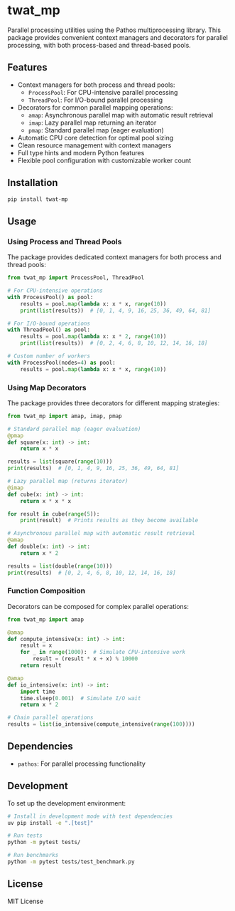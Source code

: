 # twat_mp

Parallel processing utilities using the Pathos multiprocessing library. This package provides convenient context managers and decorators for parallel processing, with both process-based and thread-based pools.

## Features

- Context managers for both process and thread pools:
  - `ProcessPool`: For CPU-intensive parallel processing
  - `ThreadPool`: For I/O-bound parallel processing
- Decorators for common parallel mapping operations:
  - `amap`: Asynchronous parallel map with automatic result retrieval
  - `imap`: Lazy parallel map returning an iterator
  - `pmap`: Standard parallel map (eager evaluation)
- Automatic CPU core detection for optimal pool sizing
- Clean resource management with context managers
- Full type hints and modern Python features
- Flexible pool configuration with customizable worker count

## Installation

```bash
pip install twat-mp
```

## Usage

### Using Process and Thread Pools

The package provides dedicated context managers for both process and thread pools:

```python
from twat_mp import ProcessPool, ThreadPool

# For CPU-intensive operations
with ProcessPool() as pool:
    results = pool.map(lambda x: x * x, range(10))
    print(list(results))  # [0, 1, 4, 9, 16, 25, 36, 49, 64, 81]

# For I/O-bound operations
with ThreadPool() as pool:
    results = pool.map(lambda x: x * 2, range(10))
    print(list(results))  # [0, 2, 4, 6, 8, 10, 12, 14, 16, 18]

# Custom number of workers
with ProcessPool(nodes=4) as pool:
    results = pool.map(lambda x: x * x, range(10))
```

### Using Map Decorators

The package provides three decorators for different mapping strategies:

```python
from twat_mp import amap, imap, pmap

# Standard parallel map (eager evaluation)
@pmap
def square(x: int) -> int:
    return x * x

results = list(square(range(10)))
print(results)  # [0, 1, 4, 9, 16, 25, 36, 49, 64, 81]

# Lazy parallel map (returns iterator)
@imap
def cube(x: int) -> int:
    return x * x * x

for result in cube(range(5)):
    print(result)  # Prints results as they become available

# Asynchronous parallel map with automatic result retrieval
@amap
def double(x: int) -> int:
    return x * 2

results = list(double(range(10)))
print(results)  # [0, 2, 4, 6, 8, 10, 12, 14, 16, 18]
```

### Function Composition

Decorators can be composed for complex parallel operations:

```python
from twat_mp import amap

@amap
def compute_intensive(x: int) -> int:
    result = x
    for _ in range(1000):  # Simulate CPU-intensive work
        result = (result * x + x) % 10000
    return result

@amap
def io_intensive(x: int) -> int:
    import time
    time.sleep(0.001)  # Simulate I/O wait
    return x * 2

# Chain parallel operations
results = list(io_intensive(compute_intensive(range(100))))
```

## Dependencies

- `pathos`: For parallel processing functionality

## Development

To set up the development environment:

```bash
# Install in development mode with test dependencies
uv pip install -e ".[test]"

# Run tests
python -m pytest tests/

# Run benchmarks
python -m pytest tests/test_benchmark.py
```

## License

MIT License
